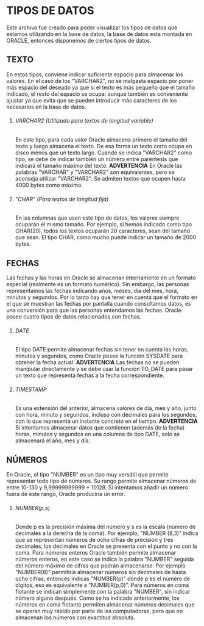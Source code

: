 
# TIPOS DE DATOS #
Este archivo fue creado para poder visualizar los tipos de datos que estamos utilizando en la base de datos, la base de datos esta montada en ORACLE, entonces disponemos de ciertos tipos de datos.

## TEXTO ##
En estos tipos, conviene indicar suficiente espacio para almacenar los valores. En el caso de los "VARCHAR2", no se malgasta espacio por poner más espacio del deseado ya que si el texto es más pequeño que el tamaño indicado, el resto del espacio se ocupa: aunque también es conveniente ajustar ya que evita que se pueden introducir más caracteres de los necesarios en la base de datos.

1.  ###### VARCHAR2  (Utilizado para textos de longitud variable) ######
    En este tipo, para cada valor Oracle almacena primero el tamaño del texto y luego almacena el texto. De esa forma un texto corto ocupa en disco menos que un texto largo. Cuando se indica "VARCHAR2" como tipo, se debe de indicar también un número entre paréntesis que indicará el tamaño máximo del texto.
    **ADVERTENCIA**
    En Oracle las palabras "VARCHAR" y "VARCHAR2" son equivalentes, pero se aconseja utilizar "VARCHAR2".
    Se admiten textos que ocupen hasta 4000 bytes como máximo.

2.  ###### "CHAR" (Para textos de longitud fija) ######
    En las columnas que usen este tipo de datos, los valores siempre ocuparán el mismo tamaño. Por ejemplo, si hemos indicado como tipo CHAR(20), todos los textos ocuparán 20 caracteres, sean del tamaño que sean.
    El tipo CHAR, como mucho puede indicar un tamaño de 2000 bytes.

## FECHAS ##
Las fechas y las horas en Oracle se almacenan internamente en un formato especial (realmente es un formato numérico). Sin embargo, las personas representamos las fechas indicando años, meses, día del mes, hora, minutos y segundos. Por lo tanto hay que tener en cuenta que el formato en el que se muestran las fechas por pantalla cuando consultamos datos, es una conversión para que las personas entendamos las fechas.
Oracle posee cuatro tipos de datos relacionados con fechas.

1.  ###### DATE ######
    El tipo DATE permite almacenar fechas sin tener en cuenta las horas, minutos y segundos, como Oracle posee la función SYSDATE para obtener la fecha actual. 
    **ADVERTENCIA**
    Las fechas no se pueden manipular directamente y se debe usar la función TO_DATE para pasar un texto que representa fechas a la fecha correspondiente.

2.  ###### TIMESTAMP ######
    Es una extensión del anterior, almacena valores de día, mes y año, junto con hora, minuto y segundos, incluso con decimales para los segundos, con lo que representa un instante concreto en el tiempo.
    **ADVERTENCIA**
    Si intentamos almacenar datos que contienen (además de la fecha) horas, minutos y segundos en una columna de tipo DATE, solo se almacenará el año, mes y día.

## NÚMEROS ##
En Oracle, el tipo "NUMBER" es un tipo muy versátil que permite representar todo tipo de números. Su rango permite almacenar números de entre 10-130 y 9,99999999999 * 10128. Si intentamos añadir un número fuera de este rango, Oracle produciría un error.

1.  ###### NUMBER(p,s) ######
    Donde p es la precisión máxima del número y s es la escala (número de decimales a la derecha de la coma). Por ejemplo, "NUMBER (8,3)" indica que se representan números de ocho cifras de precisión y tres decimales, los decimales en Oracle se presenta con el punto y no con la coma.
    Para números enteros Oracle también permite almacenar números enteros, en este caso se indica la palabra "NUMBER" seguida del número máximo de cifras que podrán almacenarse. Por ejemplo "NUMBER(8)" permitiría almacenar números sin decimales de hasta ocho cifras, entonces indicas "NUMBER(p)" donde p es el número de dígitos, eso es equivalente a "NUMBER(p,0)".
    Para números en coma flotante se indican simplemente con la palabra "NUMBER", sin indicar número alguno después. Como se ha indicado anteriormente, los números en coma flotante permiten almacenar números decimales que se operan muy rápido por parte de las computadoras, pero que no almacenan los números con exactitud absoluta.
